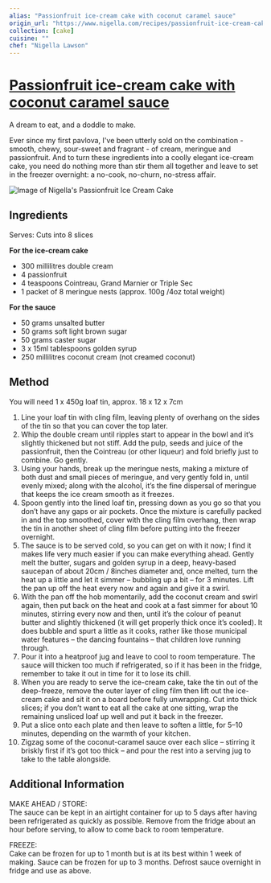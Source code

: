 ```yaml
---
alias: "Passionfruit ice-cream cake with coconut caramel sauce"
origin_url: "https://www.nigella.com/recipes/passionfruit-ice-cream-cake-with-coconut-caramel-sauce"
collection: [cake]
cuisine: ""
chef: "Nigella Lawson"
---
```

# [Passionfruit ice-cream cake with coconut caramel sauce](https://www.nigella.com/recipes/passionfruit-ice-cream-cake-with-coconut-caramel-sauce)
A dream to eat, and a doddle to make.

Ever since my first pavlova, I've been utterly sold on the combination - smooth, chewy, sour-sweet and fragrant - of cream, meringue and passionfruit. And to turn these ingredients into a coolly elegant ice-cream cake, you need do nothing more than stir them all together and leave to set in the freezer overnight: a no-cook, no-churn, no-stress affair.

![Image of Nigella's Passionfruit Ice Cream Cake](https://www.nigella.com/assets/uploads/recipes/public-thumbnail/passionfruiticecreamcake-6155a649251df.jpg)


## Ingredients

Serves: Cuts into 8 slices

**For the ice-cream cake**
-   300 millilitres double cream
-   4 passionfruit
-   4 teaspoons Cointreau, Grand Marnier or Triple Sec
-   1 packet of 8 meringue nests (approx. 100g /4oz total weight)

**For the sauce**
-   50 grams unsalted butter
-   50 grams soft light brown sugar
-   50 grams caster sugar
-   3 x 15ml tablespoons golden syrup
-   250 millilitres coconut cream (not creamed coconut)

## Method

You will need 1 x 450g loaf tin, approx. 18 x 12 x 7cm

1.  Line your loaf tin with cling film, leaving plenty of overhang on the sides of the tin so that you can cover the top later.
2.  Whip the double cream until ripples start to appear in the bowl and it’s slightly thickened but not stiff. Add the pulp, seeds and juice of the passionfruit, then the Cointreau (or other liqueur) and fold briefly just to combine. Go gently.
3.  Using your hands, break up the meringue nests, making a mixture of both dust and small pieces of meringue, and very gently fold in, until evenly mixed; along with the alcohol, it’s the fine dispersal of meringue that keeps the ice cream smooth as it freezes.
4.  Spoon gently into the lined loaf tin, pressing down as you go so that you don’t have any gaps or air pockets. Once the mixture is carefully packed in and the top smoothed, cover with the cling film overhang, then wrap the tin in another sheet of cling film before putting into the freezer overnight.
5.  The sauce is to be served cold, so you can get on with it now; I find it makes life very much easier if you can make everything ahead. Gently melt the butter, sugars and golden syrup in a deep, heavy-based saucepan of about 20cm / 8inches diameter and, once melted, turn the heat up a little and let it simmer – bubbling up a bit – for 3 minutes. Lift the pan up off the heat every now and again and give it a swirl.
6.  With the pan off the hob momentarily, add the coconut cream and swirl again, then put back on the heat and cook at a fast simmer for about 10 minutes, stirring every now and then, until it’s the colour of peanut butter and slightly thickened (it will get properly thick once it’s cooled). It does bubble and spurt a little as it cooks, rather like those municipal water features – the dancing fountains – that children love running through.
7.  Pour it into a heatproof jug and leave to cool to room temperature. The sauce will thicken too much if refrigerated, so if it has been in the fridge, remember to take it out in time for it to lose its chill.
8.  When you are ready to serve the ice-cream cake, take the tin out of the deep-freeze, remove the outer layer of cling film then lift out the ice-cream cake and sit it on a board before fully unwrapping. Cut into thick slices; if you don’t want to eat all the cake at one sitting, wrap the remaining unsliced loaf up well and put it back in the freezer.
9.  Put a slice onto each plate and then leave to soften a little, for 5–10 minutes, depending on the warmth of your kitchen.
10.  Zigzag some of the coconut-caramel sauce over each slice – stirring it briskly first if it’s got too thick – and pour the rest into a serving jug to take to the table alongside.

## Additional Information

MAKE AHEAD / STORE:  
The sauce can be kept in an airtight container for up to 5 days after having been refrigerated as quickly as possible. Remove from the fridge about an hour before serving, to allow to come back to room temperature.

FREEZE:  
Cake can be frozen for up to 1 month but is at its best within 1 week of making. Sauce can be frozen for up to 3 months. Defrost sauce overnight in fridge and use as above.
